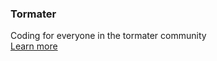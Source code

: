 ### Tormater
Coding for everyone in the tormater community<br>
[Learn more](https://tormater.github.io)
